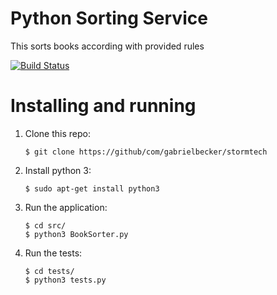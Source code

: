 # Python Sorting Service

This sorts books according with provided rules

[![Build Status](https://travis-ci.org/gabrielbecker/stormtech.svg?branch=master?branch=master)](https://travis-ci.org/gabrielbecker/stormtech.svg?branch=master?branch=master)


# Installing and running

1. Clone this repo:

    ```
    $ git clone https://github/com/gabrielbecker/stormtech
    ```

2. Install python 3:

   ```
   $ sudo apt-get install python3
   ```

3. Run the application:

    ```
    $ cd src/
    $ python3 BookSorter.py
    ```

4. Run the tests:

    ```
    $ cd tests/
    $ python3 tests.py
    ```
